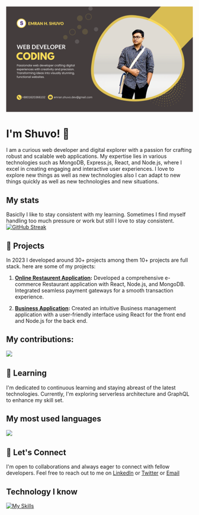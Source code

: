 
![Cover photo that says about me](https://raw.githubusercontent.com/Emranhossainshuvo/Emranhossainshuvo/main/asset/%2B8801620366102.png)


# I'm Shuvo! 👋

I am a curious web developer and digital explorer with a passion for crafting robust and scalable web applications. My expertise lies in various technologies such as MongoDB, Express.js, React, and Node.js, where I excel in creating engaging and interactive user experiences. I love to explore new things as well as new technologies also I can adapt to new things quickly as well as new technologies and new situations. 


## My  stats 
Basiclly I like to stay consistent with my learning. Sometimes I find myself handling too much pressure or work but still I love to stay consistent. 
[![GitHub Streak](https://github-readme-streak-stats.herokuapp.com?user=Emranhossainshuvo&theme=apprentice&hide_border=true&stroke=443D3D)](https://git.io/streak-stats)


## 🚀 Projects
 
In 2023 I developed around 30+ projects among them 10+ projects are full stack. here are some of my projects:
 
1. **[Online Restaurent Application](https://bistro-boss-1c45d.web.app/):**
   Developed a comprehensive e-commerce Restaurant application with React, Node.js, and MongoDB. Integrated seamless payment gateways for a smooth transaction experience.

2. **[Business Application](https://car-repair-practice.web.app/):**
   Created an intuitive Business management application with a user-friendly interface using React for the front end and Node.js for the back end.

## My contributions: 

![](http://github-profile-summary-cards.vercel.app/api/cards/profile-details?username=Emranhossainshuvo&theme=ayu_mirage)


## 🌱 Learning 

I'm dedicated to continuous learning and staying abreast of the latest technologies. Currently, I'm exploring serverless architecture and GraphQL to enhance my skill set.

## My most used languages
![](http://github-profile-summary-cards.vercel.app/api/cards/most-commit-language?username=Emranhossainshuvo&theme=ayu_mirage)

## 💬 Let's Connect

I'm open to collaborations and always eager to connect with fellow developers. Feel free to reach out to me on [LinkedIn](https://www.linkedin.com/in/md-emran-hossain-shuvo-0711802a4/) or [Twitter](https://twitter.com/Shuvo0031770590) or [Email](emran.shuvo.dev@gmail.com) 


## Technology I know


[![My Skills](https://skillicons.dev/icons?i=js,html,react,vscode,css,express)](https://skillicons.dev)
